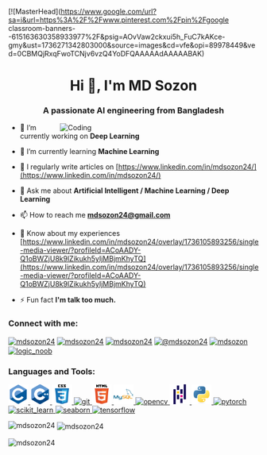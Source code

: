 [![MasterHead](https://www.google.com/url?sa=i&url=https%3A%2F%2Fwww.pinterest.com%2Fpin%2Fgoogle classroom-banners--615163630358933977%2F&psig=AOvVaw2ckxui5h_FuC7kAKce-gmy&ust=1736271342803000&source=images&cd=vfe&opi=89978449&ved=0CBMQjRxqFwoTCNjv6vzQ4YoDFQAAAAAdAAAAABAK)
<h1 align="center">Hi 👋, I'm MD Sozon</h1>
<h3 align="center">A passionate AI engineering from Bangladesh</h3>
<img align="right" alt="Coding" width="400" src="https://cdn.dribbble.com/users/1162077/screenshots/3848914/programmer.gif">


- 🔭 I’m currently working on **Deep Learning**

- 🌱 I’m currently learning **Machine Learning**

- 📝 I regularly write articles on [https://www.linkedin.com/in/mdsozon24/](https://www.linkedin.com/in/mdsozon24/)

- 💬 Ask me about **Artificial Intelligent / Machine Learning / Deep Learning**

- 📫 How to reach me **mdsozon24@gmail.com**

- 📄 Know about my experiences [https://www.linkedin.com/in/mdsozon24/overlay/1736105893256/single-media-viewer/?profileId=ACoAADY-Q1oBWZjU8k9lZikukh5yIjMBjmKhyTQ](https://www.linkedin.com/in/mdsozon24/overlay/1736105893256/single-media-viewer/?profileId=ACoAADY-Q1oBWZjU8k9lZikukh5yIjMBjmKhyTQ)

- ⚡ Fun fact **I'm talk too much.**

<h3 align="left">Connect with me:</h3>
<p align="left">
<a href="https://twitter.com/mdsozon24" target="blank"><img align="center" src="https://raw.githubusercontent.com/rahuldkjain/github-profile-readme-generator/master/src/images/icons/Social/twitter.svg" alt="mdsozon24" height="30" width="40" /></a>
<a href="https://linkedin.com/in/mdsozon24" target="blank"><img align="center" src="https://raw.githubusercontent.com/rahuldkjain/github-profile-readme-generator/master/src/images/icons/Social/linked-in-alt.svg" alt="mdsozon24" height="30" width="40" /></a>
<a href="https://fb.com/mdsozon24" target="blank"><img align="center" src="https://raw.githubusercontent.com/rahuldkjain/github-profile-readme-generator/master/src/images/icons/Social/facebook.svg" alt="mdsozon24" height="30" width="40" /></a>
<a href="https://www.hackerrank.com/@mdsozon24" target="blank"><img align="center" src="https://raw.githubusercontent.com/rahuldkjain/github-profile-readme-generator/master/src/images/icons/Social/hackerrank.svg" alt="@mdsozon24" height="30" width="40" /></a>
<a href="https://codeforces.com/profile/mdsozon" target="blank"><img align="center" src="https://raw.githubusercontent.com/rahuldkjain/github-profile-readme-generator/master/src/images/icons/Social/codeforces.svg" alt="mdsozon" height="30" width="40" /></a>
<a href="https://www.leetcode.com/logic_noob" target="blank"><img align="center" src="https://raw.githubusercontent.com/rahuldkjain/github-profile-readme-generator/master/src/images/icons/Social/leet-code.svg" alt="logic_noob" height="30" width="40" /></a>
</p>

<h3 align="left">Languages and Tools:</h3>
<p align="left"> <a href="https://www.cprogramming.com/" target="_blank" rel="noreferrer"> <img src="https://raw.githubusercontent.com/devicons/devicon/master/icons/c/c-original.svg" alt="c" width="40" height="40"/> </a> <a href="https://www.w3schools.com/cpp/" target="_blank" rel="noreferrer"> <img src="https://raw.githubusercontent.com/devicons/devicon/master/icons/cplusplus/cplusplus-original.svg" alt="cplusplus" width="40" height="40"/> </a> <a href="https://www.w3schools.com/css/" target="_blank" rel="noreferrer"> <img src="https://raw.githubusercontent.com/devicons/devicon/master/icons/css3/css3-original-wordmark.svg" alt="css3" width="40" height="40"/> </a> <a href="https://git-scm.com/" target="_blank" rel="noreferrer"> <img src="https://www.vectorlogo.zone/logos/git-scm/git-scm-icon.svg" alt="git" width="40" height="40"/> </a> <a href="https://www.w3.org/html/" target="_blank" rel="noreferrer"> <img src="https://raw.githubusercontent.com/devicons/devicon/master/icons/html5/html5-original-wordmark.svg" alt="html5" width="40" height="40"/> </a> <a href="https://www.mysql.com/" target="_blank" rel="noreferrer"> <img src="https://raw.githubusercontent.com/devicons/devicon/master/icons/mysql/mysql-original-wordmark.svg" alt="mysql" width="40" height="40"/> </a> <a href="https://opencv.org/" target="_blank" rel="noreferrer"> <img src="https://www.vectorlogo.zone/logos/opencv/opencv-icon.svg" alt="opencv" width="40" height="40"/> </a> <a href="https://pandas.pydata.org/" target="_blank" rel="noreferrer"> <img src="https://raw.githubusercontent.com/devicons/devicon/2ae2a900d2f041da66e950e4d48052658d850630/icons/pandas/pandas-original.svg" alt="pandas" width="40" height="40"/> </a> <a href="https://www.python.org" target="_blank" rel="noreferrer"> <img src="https://raw.githubusercontent.com/devicons/devicon/master/icons/python/python-original.svg" alt="python" width="40" height="40"/> </a> <a href="https://pytorch.org/" target="_blank" rel="noreferrer"> <img src="https://www.vectorlogo.zone/logos/pytorch/pytorch-icon.svg" alt="pytorch" width="40" height="40"/> </a> <a href="https://scikit-learn.org/" target="_blank" rel="noreferrer"> <img src="https://upload.wikimedia.org/wikipedia/commons/0/05/Scikit_learn_logo_small.svg" alt="scikit_learn" width="40" height="40"/> </a> <a href="https://seaborn.pydata.org/" target="_blank" rel="noreferrer"> <img src="https://seaborn.pydata.org/_images/logo-mark-lightbg.svg" alt="seaborn" width="40" height="40"/> </a> <a href="https://www.tensorflow.org" target="_blank" rel="noreferrer"> <img src="https://www.vectorlogo.zone/logos/tensorflow/tensorflow-icon.svg" alt="tensorflow" width="40" height="40"/> </a> </p>

<p><img align="left" src="https://github-readme-stats.vercel.app/api/top-langs?username=mdsozon24&show_icons=true&locale=en&layout=compact" alt="mdsozon24" /></p>

<p>&nbsp;<img align="center" src="https://github-readme-stats.vercel.app/api?username=mdsozon24&show_icons=true&locale=en" alt="mdsozon24" /></p>

<p><img align="center" src="https://github-readme-streak-stats.herokuapp.com/?user=mdsozon24&" alt="mdsozon24" /></p>
